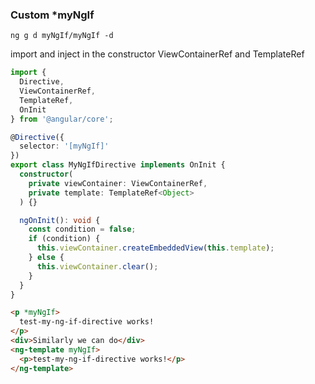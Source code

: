 ### Custom *myNgIf
```
ng g d myNgIf/myNgIf -d
```
import and inject in the constructor ViewContainerRef and TemplateRef 
```ts
import {
  Directive,
  ViewContainerRef,
  TemplateRef,
  OnInit
} from '@angular/core';

@Directive({
  selector: '[myNgIf]'
})
export class MyNgIfDirective implements OnInit {
  constructor(
    private viewContainer: ViewContainerRef,
    private template: TemplateRef<Object>
  ) {}

  ngOnInit(): void {
    const condition = false;
    if (condition) {
      this.viewContainer.createEmbeddedView(this.template);
    } else {
      this.viewContainer.clear();
    }
  }
}
```
```html
<p *myNgIf>
  test-my-ng-if-directive works!
</p>
<div>Similarly we can do</div>
<ng-template myNgIf>
  <p>test-my-ng-if-directive works!</p>
</ng-template>
```


